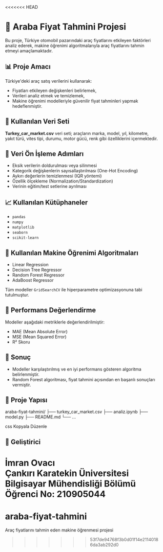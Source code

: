 <<<<<<< HEAD
# 🚗 Araba Fiyat Tahmini Projesi

Bu proje, Türkiye otomobil pazarındaki araç fiyatlarını etkileyen faktörleri analiz ederek, makine öğrenimi algoritmalarıyla araç fiyatlarını tahmin etmeyi amaçlamaktadır.

## 📊 Proje Amacı

Türkiye'deki araç satış verilerini kullanarak:
- Fiyatları etkileyen değişkenleri belirlemek,
- Verileri analiz etmek ve temizlemek,
- Makine öğrenimi modelleriyle güvenilir fiyat tahminleri yapmak hedeflenmiştir.

## 📁 Kullanılan Veri Seti

**Turkey_car_market.csv** veri seti; araçların marka, model, yıl, kilometre, yakıt türü, vites tipi, durumu, motor gücü, renk gibi özelliklerini içermektedir.

## 🧹 Veri Ön İşleme Adımları

- Eksik verilerin doldurulması veya silinmesi
- Kategorik değişkenlerin sayısallaştırılması (One-Hot Encoding)
- Aykırı değerlerin temizlenmesi (IQR yöntemi)
- Özellik ölçekleme (Normalization/Standardization)
- Verinin eğitim/test setlerine ayrılması

## 📈 Kullanılan Kütüphaneler

- `pandas`
- `numpy`
- `matplotlib`
- `seaborn`
- `scikit-learn`

## 🤖 Kullanılan Makine Öğrenimi Algoritmaları

- Linear Regression
- Decision Tree Regressor
- Random Forest Regressor
- AdaBoost Regressor

Tüm modeller `GridSearchCV` ile hiperparametre optimizasyonuna tabi tutulmuştur.

## 📌 Performans Değerlendirme

Modeller aşağıdaki metriklerle değerlendirilmiştir:
- MAE (Mean Absolute Error)
- MSE (Mean Squared Error)
- R² Skoru

## 🏁 Sonuç

- Modeller karşılaştırılmış ve en iyi performans gösteren algoritma belirlenmiştir.
- Random Forest algoritması, fiyat tahmini açısından en başarılı sonuçları vermiştir.

## 📂 Proje Yapısı

araba-fiyat-tahmini/
├── turkey_car_market.csv
├── analiz.ipynb
├── model.py
├── README.md
└── ...

css
Kopyala
Düzenle

## 👤 Geliştirici

**İmran Ovacı**  
Çankırı Karatekin Üniversitesi  
Bilgisayar Mühendisliği Bölümü  
Öğrenci No: 210905044
=======
# araba-fiyat-tahmini
Araç fiyatlarını tahmin eden makine öğrenmesi projesi
>>>>>>> 53f7de94768f3b0d01f14e21140186da3ab292d0
